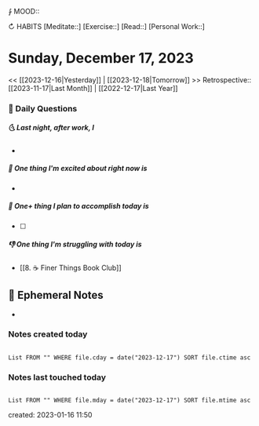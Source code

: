 ⨑ MOOD::

↻ HABITS
[Meditate::]
[Exercise::]
[Read::]
[Personal Work::]

# Sunday, December 17, 2023

\<\< [[2023-12-16|Yesterday]] | [[2023-12-18|Tomorrow]] >>
Retrospective:: [[2023-11-17|Last Month]] | [[2022-12-17|Last Year]]

### 📅 Daily Questions

##### 🌜 Last night, after work, I

-

##### 🙌 One thing I'm excited about right now is

-

##### 🚀 One+ thing I plan to accomplish today is

- [ ]

##### 👎 One thing I'm struggling with today is

- [[8. ☕️ Finer Things Book Club]]

## 📝 Ephemeral Notes

-

### Notes created today

```dataview

List FROM "" WHERE file.cday = date("2023-12-17") SORT file.ctime asc

```

### Notes last touched today

```dataview

List FROM "" WHERE file.mday = date("2023-12-17") SORT file.mtime asc

```

created: 2023-01-16 11:50
